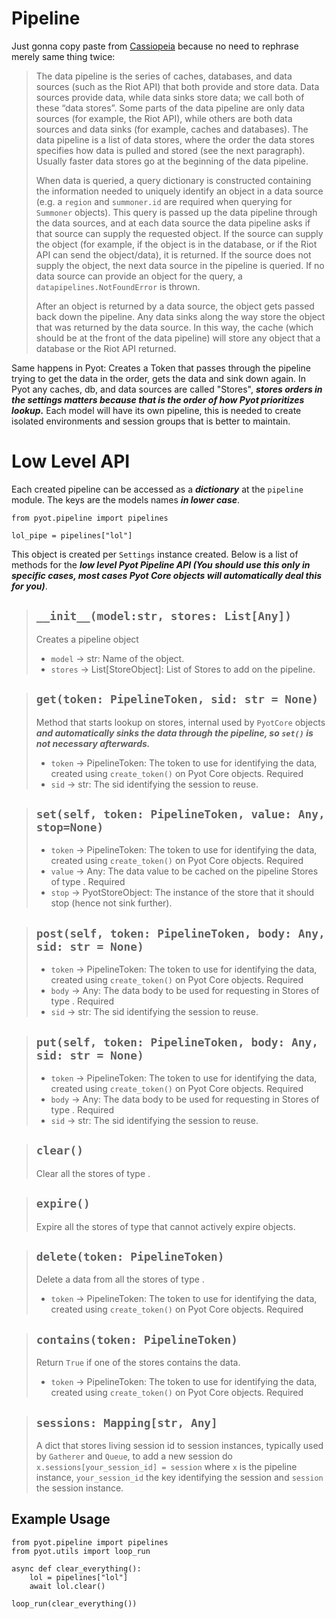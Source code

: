 # Pipeline

Just gonna copy paste from [Cassiopeia](https://github.com/meraki-analytics/cassiopeia) because no need to rephrase merely same thing twice:
> The data pipeline is the series of caches, databases, and data sources (such as the Riot API) that both provide and store data. Data sources provide data, while data sinks store data; we call both of these “data stores”. Some parts of the data pipeline are only data sources (for example, the Riot API), while others are both data sources and data sinks (for example, caches and databases). The data pipeline is a list of data stores, where the order the data stores specifies how data is pulled and stored (see the next paragraph). Usually faster data stores go at the beginning of the data pipeline.
>
> When data is queried, a query dictionary is constructed containing the information needed to uniquely identify an object in a data source (e.g. a `region` and `summoner.id` are required when querying for `Summoner` objects). This query is passed up the data pipeline through the data sources, and at each data source the data pipeline asks if that source can supply the requested object. If the source can supply the object (for example, if the object is in the database, or if the Riot API can send the object/data), it is returned. If the source does not supply the object, the next data source in the pipeline is queried. If no data source can provide an object for the query, a `datapipelines.NotFoundError` is thrown.
>
> After an object is returned by a data source, the object gets passed back down the pipeline. Any data sinks along the way store the object that was returned by the data source. In this way, the cache (which should be at the front of the data pipeline) will store any object that a database or the Riot API returned.

Same happens in Pyot: Creates a Token that passes through the pipeline trying to get the data in the order, gets the data and sink down again. In Pyot any caches, db, and data sources are called "Stores", **_stores orders in the settings matters because that is the order of how Pyot prioritizes lookup._**
Each model will have its own pipeline, this is needed to create isolated environments and session groups that is better to maintain.

# Low Level API

Each created pipeline can be accessed as a **_dictionary_** at the `pipeline` module. The keys are the models names **_in lower case_**.

```python{1}
from pyot.pipeline import pipelines

lol_pipe = pipelines["lol"]
```

This object is created per `Settings` instance created. Below is a list of methods for the **_low level Pyot Pipeline API (You should use this only in specific cases, most cases Pyot Core objects will automatically deal this for you)_**.

> ## `__init__(model:str, stores: List[Any])`
> Creates a pipeline object
> - `model` <Badge text="param" type="warning" vertical="middle"/> -> str: Name of the object.
> - `stores` <Badge text="param" type="warning" vertical="middle"/> -> List[StoreObject]: List of Stores to add on the pipeline.

> ## `get(token: PipelineToken, sid: str = None)` <Badge text="function" type="error" vertical="middle"/> <Badge text="awaitable" type="error" vertical="middle"/>
> Method that starts lookup on stores, internal used by `PyotCore` objects **_and automatically sinks the data through the pipeline, so `set()` is not necessary afterwards._**
> - `token` <Badge text="param" type="warning" vertical="middle"/> -> PipelineToken: The token to use for identifying the data, created using `create_token()` on Pyot Core objects. Required
> - `sid` <Badge text="param" type="warning" vertical="middle"/> -> str: The sid identifying the session to reuse.

> ## `set(self, token: PipelineToken, value: Any, stop=None)` <Badge text="function" type="error" vertical="middle"/> <Badge text="awaitable" type="error" vertical="middle"/>
> - `token` <Badge text="param" type="warning" vertical="middle"/> -> PipelineToken: The token to use for identifying the data, created using `create_token()` on Pyot Core objects. Required
> - `value` <Badge text="param" type="warning" vertical="middle"/> -> Any: The data value to be cached on the pipeline Stores of type <Badge text="Pyot Cache" vertical="middle" />. Required
> - `stop` <Badge text="param" type="warning" vertical="middle"/> -> PyotStoreObject: The instance of the store that it should stop (hence not sink further).

> ## `post(self, token: PipelineToken, body: Any, sid: str = None)` <Badge text="function" type="error" vertical="middle"/> <Badge text="awaitable" type="error" vertical="middle"/>
> - `token` <Badge text="param" type="warning" vertical="middle"/> -> PipelineToken: The token to use for identifying the data, created using `create_token()` on Pyot Core objects. Required
> - `body` <Badge text="param" type="warning" vertical="middle"/> -> Any: The data body to be used for requesting in Stores of type <Badge text="Pyot Service" vertical="middle" />. Required
> - `sid` <Badge text="param" type="warning" vertical="middle"/> -> str: The sid identifying the session to reuse.

> ## `put(self, token: PipelineToken, body: Any, sid: str = None)` <Badge text="function" type="error" vertical="middle"/> <Badge text="awaitable" type="error" vertical="middle"/>
> - `token` <Badge text="param" type="warning" vertical="middle"/> -> PipelineToken: The token to use for identifying the data, created using `create_token()` on Pyot Core objects. Required
> - `body` <Badge text="param" type="warning" vertical="middle"/> -> Any: The data body to be used for requesting in Stores of type <Badge text="Pyot Service" vertical="middle" />. Required
> - `sid` <Badge text="param" type="warning" vertical="middle"/> -> str: The sid identifying the session to reuse.

> ## `clear()` <Badge text="function" type="error" vertical="middle"/> <Badge text="awaitable" type="error" vertical="middle"/>
> Clear all the stores of type <Badge text="Pyot Cache" vertical="middle" />.

> ## `expire()` <Badge text="function" type="error" vertical="middle"/> <Badge text="awaitable" type="error" vertical="middle"/>
> Expire all the stores of type <Badge text="Pyot Cache" vertical="middle" /> that cannot actively expire objects.

> ## `delete(token: PipelineToken)` <Badge text="function" type="error" vertical="middle"/> <Badge text="awaitable" type="error" vertical="middle"/>
> Delete a data from all the stores of type <Badge text="Pyot Cache" vertical="middle" />.
> - `token` <Badge text="param" type="warning" vertical="middle"/> -> PipelineToken: The token to use for identifying the data, created using `create_token()` on Pyot Core objects. Required

> ## `contains(token: PipelineToken)` <Badge text="function" type="error" vertical="middle"/> <Badge text="awaitable" type="error" vertical="middle"/>
> Return `True` if one of the stores contains the data.
> - `token` <Badge text="param" type="warning" vertical="middle"/> -> PipelineToken: The token to use for identifying the data, created using `create_token()` on Pyot Core objects. Required

> ## `sessions: Mapping[str, Any]` <Badge text="property" type="error" vertical="middle"/>
> A dict that stores living session id to session instances, typically used by `Gatherer` and `Queue`, to add a new session do `x.sessions[your_session_id] = session` where `x` is the pipeline instance, `your_session_id` the key identifying the session and `session` the session instance.

## Example Usage

```python{4,5}
from pyot.pipeline import pipelines
from pyot.utils import loop_run

async def clear_everything():
    lol = pipelines["lol"]
    await lol.clear()

loop_run(clear_everything())
```